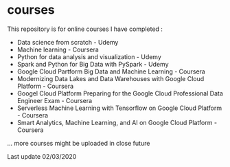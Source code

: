 # courses

This repository is for online courses I have completed :

- Data science from scratch - Udemy
- Machine learning - Coursera
- Python for data analysis and visualization - Udemy
- Spark and Python for Big Data with PySpark - Udemy
- Google Cloud Partform Big Data and Machine Learning - Coursera
- Modernizing Data Lakes and Data Warehouses with Google Cloud Platform - Coursera
- Googel Cloud Platform Preparing for the Google Cloud Professional Data Engineer Exam - Coursera
- Serverless Machine Learning with Tensorflow on Google Cloud Platform - Coursera
- Smart Analytics, Machine Learning, and AI on Google Cloud Platform - Coursera

... more courses might be uploaded in close future

Last update 02/03/2020
